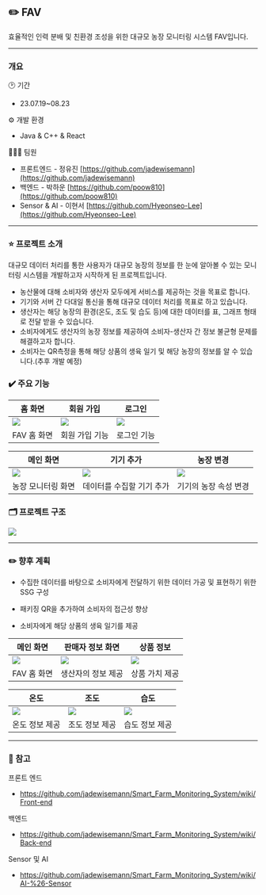 ## ✏️ FAV

효율적인 인력 분배 및 친환경 조성을 위한 대규모 농장 모니터링 시스템 FAV입니다. 

---

### 개요

🕑 기간

- 23.07.19~08.23

⚙️ 개발 환경

- Java & C++ & React

👨‍👧‍👦 팀원

- 프론트엔드 - 정유진 [https://github.com/jadewisemann](https://github.com/jadewisemann)
- 백엔드 - 박하운 [https://github.com/poow810](https://github.com/poow810)
- Sensor & AI - 이현서 [https://github.com/Hyeonseo-Lee](https://github.com/Hyeonseo-Lee)

---

### ⭐ 프로젝트 소개

대규모 데이터 처리를 통한 사용자가 대규모 농장의 정보를 한 눈에 알아볼 수 있는 모니터링 시스템을 개발하고자 시작하게 된 프로젝트입니다.

- 농산물에 대해 소비자와 생산자 모두에게 서비스를 제공하는 것을 목표로 합니다.
- 기기와 서버 간 다대일 통신을 통해 대규모 데이터 처리를 목표로 하고 있습니다.
- 생산자는 해당 농장의 환경(온도, 조도 및 습도 등)에 대한 데이터를 표, 그래프 형태로 전달 받을 수 있습니다.
- 소비자에게도 생산자의 농장 정보를 제공하여 소비자-생산자 간 정보 불균형 문제를 해결하고자 합니다.
- 소비자는 QR측정을 통해 해당 상품의 생육 일기 및 해당 농장의 정보를 알 수 있습니다.(추후 개발 예정)

### ✔️ 주요 기능

| 홈 화면 | 회원 가입 | 로그인 |
| --- | --- | --- |
| <img src="https://github.com/jadewisemann/Smart_Farm_Monitoring_System/assets/111109429/5513bb9a-53bf-4c46-81a8-442bc24a8b51"/> | <img src="https://github.com/jadewisemann/Smart_Farm_Monitoring_System/assets/111109429/53451a4e-2b19-48d0-877a-d48db3fdb0e2"/> | <img src="https://github.com/jadewisemann/Smart_Farm_Monitoring_System/assets/111109429/365360d9-c923-4276-aa51-af1ff55d9972"/> |
| FAV 홈 화면 | 회원 가입 기능 | 로그인 기능 |

| 메인 화면 | 기기 추가 | 농장 변경 |
| --- | --- | --- |
| <img src="https://github.com/jadewisemann/Smart_Farm_Monitoring_System/assets/111109429/fd5faae8-36d5-401d-b175-2dcd21c7823c"/> | <img src="https://github.com/jadewisemann/Smart_Farm_Monitoring_System/assets/111109429/2bac3233-0857-480c-b62f-e18a95849c0b"/> | <img src="https://github.com/jadewisemann/Smart_Farm_Monitoring_System/assets/111109429/dae619fd-c50b-4e78-a5f3-f0c66d8cb2a7"/> |
| 농장 모니터링 화면 | 데이터를 수집할 기기 추가 | 기기의 농장 속성 변경 |

### 🗂️ 프로젝트 구조

<img src="https://github.com/jadewisemann/Smart_Farm_Monitoring_System/assets/111109429/75f2c320-81c4-4d33-87f8-8889a40491c3"/>

---
### ✏️ 향후 계획

- 수집한 데이터를 바탕으로 소비자에게 전달하기 위한 데이터 가공 및 표현하기 위한 SSG 구성

- 패키징 QR을 추가하여 소비자의 접근성 향상

- 소비자에게 해당 상품의 생육 일기를 제공

| 메인 화면 | 판매자 정보 화면 | 상품 정보 |
| --- | --- | --- |
| <img src=https://github.com/jadewisemann/Smart_Farm_Monitoring_System/assets/111109429/cd67407e-9e43-43b1-a2fb-9a8b4ef8dd9c/> | <img src=https://github.com/jadewisemann/Smart_Farm_Monitoring_System/assets/111109429/1ea8235e-f323-4070-8e26-207d0cb75a31/> | <img src=https://github.com/jadewisemann/Smart_Farm_Monitoring_System/assets/111109429/ea148398-527b-43fa-badd-d863b0bd25fd/> |
| FAV 홈 화면 | 생산자의 정보 제공 | 상품 가치 제공 |

| 온도 | 조도 | 습도 |
| --- | --- | --- |
| <img src=https://github.com/jadewisemann/Smart_Farm_Monitoring_System/assets/111109429/356ed655-4b8b-4db9-af04-db2a719f41d8/> | <img src=https://github.com/jadewisemann/Smart_Farm_Monitoring_System/assets/111109429/9c2ff9e6-40d9-463f-afd3-ed69c0130f08/> | <img src=https://github.com/jadewisemann/Smart_Farm_Monitoring_System/assets/111109429/85d8de08-00e3-43ef-a2f3-9e6c38ce1a88/> |
| 온도 정보 제공 | 조도 정보 제공 | 습도 정보 제공 |

---
### 📌 참고

프론트 엔드

- https://github.com/jadewisemann/Smart_Farm_Monitoring_System/wiki/Front-end

백엔드

- https://github.com/jadewisemann/Smart_Farm_Monitoring_System/wiki/Back-end

Sensor 및 AI

- https://github.com/jadewisemann/Smart_Farm_Monitoring_System/wiki/AI-%26-Sensor
